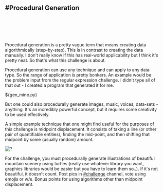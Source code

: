 #Procedural Generation
---
<br>
<br>
<br>
<br>


Procedural generation is a pretty vague term that means creating data algorithmically (step-by-step). This is in contrast to creating the data manually. I don't really know if this has real-world applicability but I think it's pretty neat. So that's what this challenge is about.

Procedural generation can use any technique and can apply to any data type. So the range of application is pretty bonkers. An example would be the problem input from the regular expression challenge. I didn't type all of that out - I created a program that generated it for me.

${gen_mine.py}

But one could also procedurally generate images, music, voices, data-sets - anything. It's an incredibly powerful concept, but it requires some creativity to be used effectively.

A simple example technique that one might find useful for the purposes of this challenge is midpoint displacement. It consists of taking a line (or other pair of quantifiable entities), finding the mid-point, and then shifting that midpoint by some (usually random) amount.

![?](https://www.researchgate.net/profile/Filip_Sund/publication/281032446/figure/fig5/AS:614369054453763@1523488405332/Illustration-of-the-midpoint-displacement-method-in-1-dimension-We-increase-the-number.png "midlife despondence")

For the challenge, you must procedurally generate illustrations of beautiful mountain scenery using turtles (really use whatever library you want, graphics libraries would be easier but you have to learn them so..). If it's not beautiful, it doesn't count. Post pics in [#challenge](slack://channel?team=TDSBUVC57&id=CDW9J3STS) channel, vote using emojis or w/e. Bonus points for using algorithms other than midpoint displacement.

<div class='footer'></div>